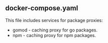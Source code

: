 ## docker-compose.yaml
This file includes services for package proxies:

* gomod - caching proxy for go packages.
* npm - caching proxy for npm packages.
